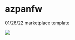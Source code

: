 # azpanfw
01/26/22 marketplace template



[<img src="http://azuredeploy.net/deploybutton.png"/>](https://portal.azure.com/#create/Microsoft.Template/uri/https%3A%2F%2Fraw.githubusercontent.com%2Fwillih%2Fazpanfw%2Fmaster%2FazureDeploy.json)



